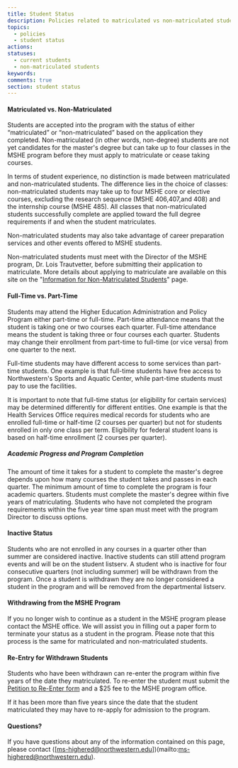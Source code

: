 ```yaml
---
title: Student Status
description: Policies related to matriculated vs non-matriculated students, full-time vs part-time students, academic progress and completion, inactive status, and withdrawing from or re-entry into the MSHE program.
topics:
  - policies
  - student status
actions:
statuses:
  - current students
  - non-matriculated students
keywords:
comments: true
section: student status
---
```


#### Matriculated vs. Non-Matriculated

Students are accepted into the program with the status of either “matriculated” or “non-matriculated” based on the application they completed. Non-matriculated (in other words, non-degree) students are not yet candidates for the master's degree but can take up to four classes in the MSHE program before they must apply to matriculate or cease taking courses.

In terms of student experience, no distinction is made between matriculated and non-matriculated students. The difference lies in the choice of classes: non-matriculated students may take up to four MSHE core or elective courses, excluding the research sequence (MSHE 406,407,and 408) and the internship course (MSHE 485). All classes that non-matriculated students successfully complete are applied toward the full degree requirements if and when the student matriculates.

Non-matriculated students may also take advantage of career preparation services and other events offered to MSHE students.

Non-matriculated students must meet with the Director of the MSHE program, Dr. Lois Trautvetter, before submitting their application to matriculate. More details about applying to matriculate are available on this site on the "[Information for Non-Matriculated Students](https://sites.google.com/a/u.northwestern.edu/mshe/home/current-student-resources/resources-for-non-matriculated-students)" page.

#### Full-Time vs. Part-Time

Students may attend the Higher Education Administration and Policy Program either part-time or full-time. Part-time attendance means that the student is taking one or two courses each quarter. Full-time attendance means the student is taking three or four courses each quarter. Students may change their enrollment from part-time to full-time (or vice versa) from one quarter to the next.

Full-time students may have different access to some services than part-time students. One example is that full-time students have free access to Northwestern's Sports and Aquatic Center, while part-time students must pay to use the facilities.

It is important to note that full-time status (or eligibility for certain services) may be determined differently for different entities. One example is that the Health Services Office requires medical records for students who are enrolled full-time or half-time (2 courses per quarter) but not for students enrolled in only one class per term. Eligibility for federal student loans is based on half-time enrollment (2 courses per quarter).

##### Academic Progress and Program Completion

The amount of time it takes for a student to complete the master's degree depends upon how many courses the student takes and passes in each quarter. The minimum amount of time to complete the program is four academic quarters. Students must complete the master's degree within five years of matriculating. Students who have not completed the program requirements within the five year time span must meet with the program Director to discuss options.

#### Inactive Status

Students who are not enrolled in any courses in a quarter other than summer are considered inactive. Inactive students can still attend program events and will be on the student listserv. A student who is inactive for four consecutive quarters (not including summer) will be withdrawn from the program. Once a student is withdrawn they are no longer considered a student in the program and will be removed from the departmental listserv.

#### Withdrawing from the MSHE Program

If you no longer wish to continue as a student in the MSHE program please contact the MSHE office. We will assist you in filling out a paper form to terminate your status as a student in the program. Please note that this process is the same for matriculated and non-matriculated students.

#### Re-Entry for Withdrawn Students

Students who have been withdrawn can re-enter the program within five years of the date they matriculated. To re-enter the student must submit the [Petition to Re-Enter form](https://northwestern.box.com/s/xuwvjz0t5ftearbi7n5hnj4bw5zbujt6) and a $25 fee to the MSHE program office.

If it has been more than five years since the date that the student matriculated they may have to re-apply for admission to the program.

#### Questions?

If you have questions about any of the information contained on this page, please contact ([ms-highered@northwestern.edu])(mailto:ms-highered@northwestern.edu).
